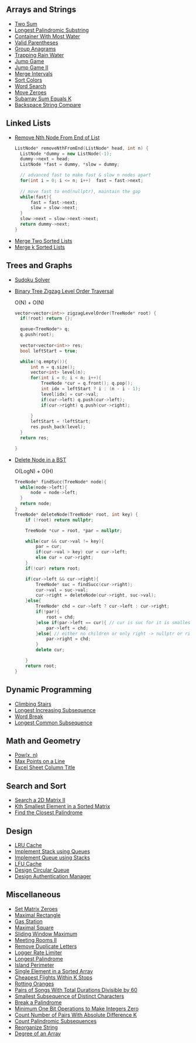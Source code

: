 ## Arrays and Strings
- [Two Sum](https://leetcode.com/problems/two-sum/)
- [Longest Palindromic Substring](https://leetcode.com/problems/longest-palindromic-substring/)
- [Container With Most Water](https://leetcode.com/problems/container-with-most-water/)
- [Valid Parentheses](https://leetcode.com/problems/valid-parentheses/)
- [Group Anagrams](https://leetcode.com/problems/group-anagrams/)
- [Trapping Rain Water](https://leetcode.com/problems/trapping-rain-water/)
- [Jump Game](https://leetcode.com/problems/jump-game/)
- [Jump Game II](https://leetcode.com/problems/jump-game-ii/)
- [Merge Intervals](https://leetcode.com/problems/merge-intervals/)
- [Sort Colors](https://leetcode.com/problems/sort-colors/)
- [Word Search](https://leetcode.com/problems/word-search/)
- [Move Zeroes](https://leetcode.com/problems/move-zeroes/)
- [Subarray Sum Equals K](https://leetcode.com/problems/subarray-sum-equals-k/)
- [Backspace String Compare](https://leetcode.com/problems/backspace-string-compare/)

## Linked Lists
- [Remove Nth Node From End of List](https://leetcode.com/problems/remove-nth-node-from-end-of-list/)
  ```cpp
  ListNode* removeNthFromEnd(ListNode* head, int n) {
    ListNode *dummy = new ListNode(-1);
    dummy->next = head;
    ListNode *fast = dummy, *slow = dummy;

    // advanced fast to make fast & slow n nodes apart
    for(int i = 0; i <= n; i++)  fast = fast->next; 
    
    // move fast to end(nullptr), maintain the gap
    while(fast){
        fast = fast->next; 
        slow = slow->next;
    }
    slow->next = slow->next->next;
    return dummy->next;
  }  
  ```
- [Merge Two Sorted Lists](https://leetcode.com/problems/merge-two-sorted-lists/)
- [Merge k Sorted Lists](https://leetcode.com/problems/merge-k-sorted-lists/)

## Trees and Graphs
- [Sudoku Solver](https://leetcode.com/problems/sudoku-solver/)
- [Binary Tree Zigzag Level Order Traversal](https://leetcode.com/problems/binary-tree-zigzag-level-order-traversal/)
  
  O(N) + O(N)
  ```cpp
  vector<vector<int>> zigzagLevelOrder(TreeNode* root) {
    if(!root) return {};

    queue<TreeNode*> q;
    q.push(root);
    
    vector<vector<int>> res;
    bool leftStart = true;

    while(!q.empty()){
        int n = q.size();
        vector<int> level(n);
        for(int i = 0; i < n; i++){
            TreeNode *cur = q.front(); q.pop();
            int idx = leftStart ? i : (n - i - 1);
            level[idx] = cur->val;
            if(cur->left) q.push(cur->left);
            if(cur->right) q.push(cur->right);
            
        }
        leftStart = !leftStart;
        res.push_back(level);
    }
    return res;

  } 
  ```
  
- [Delete Node in a BST](https://leetcode.com/problems/delete-node-in-a-bst/)

  O(LogN) + O(H)
  ```cpp
  TreeNode* findSucc(TreeNode* node){
    while(node->left){
        node = node->left;
    }
    return node;
  }
  TreeNode* deleteNode(TreeNode* root, int key) {
      if (!root) return nullptr;
  
      TreeNode *cur = root, *par = nullptr;
  
      while(cur && cur->val != key){
          par = cur;
          if(cur->val > key) cur = cur->left;
          else cur = cur->right;
      } 
      if(!cur) return root;
  
      if(cur->left && cur->right){
          TreeNode* suc = findSucc(cur->right);
          cur->val = suc->val;
          cur->right = deleteNode(cur->right, suc->val);
      }else{
          TreeNode* chd = cur->left ? cur->left : cur->right;
          if(!par){
              root = chd;
          }else if(par->left == cur){ // cur is suc for it is smallest child
              par->left = chd;
          }else{ // either no children or only right -> nullptr or right child
              par->right = chd; 
          }
          delete cur;
  
      }
      return root;
  }
  ```

## Dynamic Programming
- [Climbing Stairs](https://leetcode.com/problems/climbing-stairs/)
- [Longest Increasing Subsequence](https://leetcode.com/problems/longest-increasing-subsequence/)
- [Word Break](https://leetcode.com/problems/word-break/)
- [Longest Common Subsequence](https://leetcode.com/problems/longest-common-subsequence/)

## Math and Geometry
- [Pow(x, n)](https://leetcode.com/problems/powx-n/)
- [Max Points on a Line](https://leetcode.com/problems/max-points-on-a-line/)
- [Excel Sheet Column Title](https://leetcode.com/problems/excel-sheet-column-title/)

## Search and Sort
- [Search a 2D Matrix II](https://leetcode.com/problems/search-a-2d-matrix-ii/)
- [Kth Smallest Element in a Sorted Matrix](https://leetcode.com/problems/kth-smallest-element-in-a-sorted-matrix/)
- [Find the Closest Palindrome](https://leetcode.com/problems/find-the-closest-palindrome/)

## Design
- [LRU Cache](https://leetcode.com/problems/lru-cache/)
- [Implement Stack using Queues](https://leetcode.com/problems/implement-stack-using-queues/)
- [Implement Queue using Stacks](https://leetcode.com/problems/implement-queue-using-stacks/)
- [LFU Cache](https://leetcode.com/problems/lfu-cache/)
- [Design Circular Queue](https://leetcode.com/problems/design-circular-queue/)
- [Design Authentication Manager](https://leetcode.com/problems/design-authentication-manager/)

## Miscellaneous
- [Set Matrix Zeroes](https://leetcode.com/problems/set-matrix-zeroes/)
- [Maximal Rectangle](https://leetcode.com/problems/maximal-rectangle/)
- [Gas Station](https://leetcode.com/problems/gas-station/)
- [Maximal Square](https://leetcode.com/problems/maximal-square/)
- [Sliding Window Maximum](https://leetcode.com/problems/sliding-window-maximum/)
- [Meeting Rooms II](https://leetcode.com/problems/meeting-rooms-ii/)
- [Remove Duplicate Letters](https://leetcode.com/problems/remove-duplicate-letters/)
- [Logger Rate Limiter](https://leetcode.com/problems/logger-rate-limiter/)
- [Longest Palindrome](https://leetcode.com/problems/longest-palindrome/)
- [Island Perimeter](https://leetcode.com/problems/island-perimeter/)
- [Single Element in a Sorted Array](https://leetcode.com/problems/single-element-in-a-sorted-array/)
- [Cheapest Flights Within K Stops](https://leetcode.com/problems/cheapest-flights-within-k-stops/)
- [Rotting Oranges](https://leetcode.com/problems/rotting-oranges/)
- [Pairs of Songs With Total Durations Divisible by 60](https://leetcode.com/problems/pairs-of-songs-with-total-durations-divisible-by-60/)
- [Smallest Subsequence of Distinct Characters](https://leetcode.com/problems/smallest-subsequence-of-distinct-characters/)
- [Break a Palindrome](https://leetcode.com/problems/break-a-palindrome/)
- [Minimum One Bit Operations to Make Integers Zero](https://leetcode.com/problems/minimum-one-bit-operations-to-make-integers-zero/)
- [Count Number of Pairs With Absolute Difference K](https://leetcode.com/problems/count-number-of-pairs-with-absolute-difference-k/)
- [Count Palindromic Subsequences](https://leetcode.com/problems/count-palindromic-subsequences/)
- [Reorganize String](https://leetcode.com/problems/reorganize-string/)
- [Degree of an Array](https://leetcode.com/problems/degree-of-an-array/)

